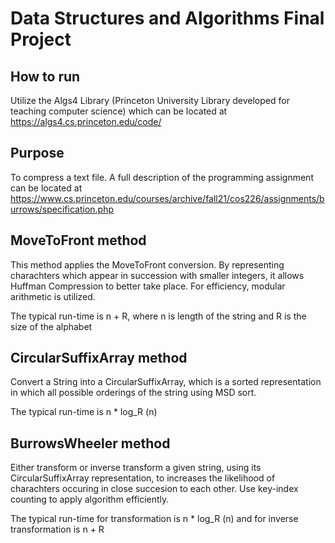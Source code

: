 # Data Structures and Algorithms Final Project

## How to run

Utilize the Algs4 Library (Princeton University Library developed for teaching computer science) which can be located at https://algs4.cs.princeton.edu/code/

## Purpose

To compress a text file. A full description of the programming assignment can be located at https://www.cs.princeton.edu/courses/archive/fall21/cos226/assignments/burrows/specification.php

## MoveToFront method

This method applies the MoveToFront conversion. By representing charachters which appear in succession with smaller integers, it allows Huffman Compression to better take place. For efficiency, modular arithmetic is utilized. 

The typical run-time is n + R, where n is length of the string and R is the size of the alphabet

## CircularSuffixArray method

Convert a String into a CircularSuffixArray, which is a sorted representation in which all possible orderings of the string using MSD sort. 

The typical run-time is n * log_R (n)

## BurrowsWheeler method

Either transform or inverse transform a given string, using its CircularSuffixArray representation, to increases the likelihood of charachters occuring in close succesion to each other. Use key-index counting to apply algorithm efficiently. 

The typical run-time for transformation is n * log_R (n) and for inverse transformation is n + R
